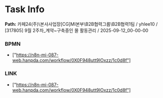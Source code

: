 # Task Info

**Path:** 카페24(주)\본사사업장\[CG]MI본부\B2B협력그룹\B2B협력1팀 / yhlee10 / [317805] 9월 2주차_계약~구축중인 몰 활동관리 / 2025-09-12_00-00-00

### BPMN
- ["https://n8n-mi-087-web.hanpda.com/workflow/0X0F948utt9IOxzz/1c0d8f"]

### LINK
- ["https://n8n-mi-087-web.hanpda.com/workflow/0X0F948utt9IOxzz/1c0d8f"]

